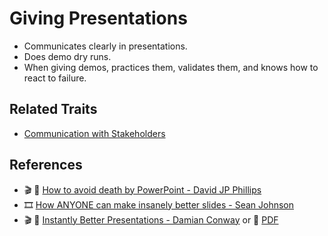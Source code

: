 # Giving Presentations

* Communicates clearly in presentations.
* Does demo dry runs.
* When giving demos, practices them, validates them, and knows how to react to failure.

## Related Traits

* [Communication with Stakeholders](../topten/communication-with-stakeholders.md)

## References

* 🎬 🎦 [How to avoid death by PowerPoint - David JP Phillips](https://www.youtube.com/watch?v=Iwpi1Lm6dFo)
* 🎞 [How ANYONE can make insanely better slides - Sean Johnson](https://es.slideshare.net/seanjohnson/how-anyone-can-make-insanely-better-slides)
* 🎬 🎦 [Instantly Better Presentations - Damian Conway](https://www.youtube.com/watch?v=W_i_DrWic88) or 📝 [PDF](http://damian.conway.org/IBP.pdf)

